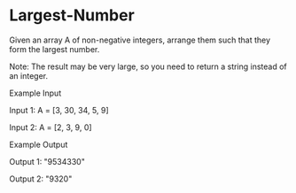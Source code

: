 # Largest-Number
Given an array A of non-negative integers, arrange them such that they form the largest number.

Note: The result may be very large, so you need to return a string instead of an integer.

Example Input

Input 1:
A = [3, 30, 34, 5, 9]

Input 2:
A = [2, 3, 9, 0]



Example Output

Output 1:
"9534330"

Output 2:
"9320"
